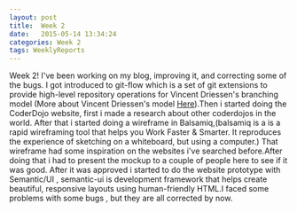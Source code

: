 ```yaml
---
layout: post
title:  Week 2
date:   2015-05-14 13:34:24
categories: Week 2 
tags: WeeklyReports
---
```

Week 2! I've been working on my blog, improving it, and correcting some of the bugs. I got introduced to git-flow which is a set of git extensions to provide high-level repository operations for Vincent Driessen's branching model (More about Vincent Driessen's model [Here][Link_branchmodel]).Then i started doing the CoderDojo website, first i made a research about other coderdojos in the world. After that i started doing a wireframe in Balsamiq,(balsamiq is a is a rapid wireframing tool that helps you Work Faster & Smarter. It reproduces the experience of sketching on a whiteboard, but using a computer.) That wireframe had some inspiration on the websites i've searched before.After doing that i had to present the mockup to a couple of people here to see if it was good. After it was approved i started to do the website prototype with Semantic/UI , semantic-ui is development framework that helps create beautiful, responsive layouts using human-friendly HTML.I faced some problems with some bugs , but they are all corrected by now.




[Link_branchmodel]: http://nvie.com/posts/a-successful-git-branching-model/